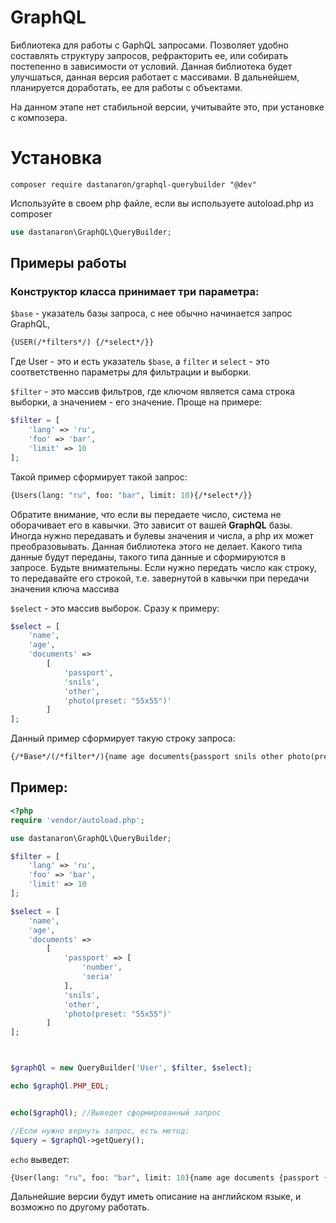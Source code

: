 GraphQL
=======================

Библиотека для работы с GaphQL запросами. Позволяет удобно составлять 
структуру запросов, рефракторить ее, или собирать постепенно в
зависимости от условий. Данная библиотека будет улучшаться,
данная версия работает с массивами. В дальнейшем, планируется доработать,
ее для работы с объектами.

На данном этапе нет стабильной версии, учитывайте это, при установке с композера.


Установка
======================
`composer require dastanaron/graphql-querybuilder "@dev"`

Используйте в своем php файле, если вы используете autoload.php из composer

```php
use dastanaron\GraphQL\QueryBuilder;
```

Примеры работы
-----------------------

### Конструктор класса принимает три параметра:

`$base` - указатель базы запроса, с нее обычно начинается запрос GraphQL,

```graphql
{USER(/*filters*/) {/*select*/}}
```

Где User - это и есть указатель `$base`, а `filter` и `select` - это 
соответственно параметры для фильтрации и выборки.

`$filter` - это массив фильтров, где ключом является сама строка выборки,
а значением - его значение. Проще на примере:

```php
$filter = [
	'lang' => 'ru',
	'foo' => 'bar',
	'limit' => 10
];
```

Такой пример сформирует такой запрос:

```graphql
{Users(lang: "ru", foo: "bar", limit: 10){/*select*/}}
```
Обратите внимание, что если вы передаете число, система не оборачивает его в кавычки.
Это зависит от вашей **GraphQL** базы. Иногда нужно передавать и булевы 
значения и числа, а php их может преобразовывать. Данная библиотека этого
не делает. Какого типа данные будут переданы, такого типа данные и сформируются 
в запросе. Будьте внимательны. Если нужно передать число как строку, то передавайте его строкой,
т.е. завернутой в кавычки при передачи значения ключа массива

`$select` - это массив выборок. Сразу к примеру:

```php
$select = [
	'name',
	'age',
	'documents' =>
		[
			'passport',
			'snils',
			'other',
			'photo(preset: "55x55")'
		]
];
```

Данный пример сформирует такую строку запроса:

```graphql
{/*Base*/(/*filter*/){name age documents{passport snils other photo(preset: "55x55")}}}
```

Пример:
----------------------

```php
<?php
require 'vendor/autoload.php';

use dastanaron\GraphQL\QueryBuilder;

$filter = [
    'lang' => 'ru',
    'foo' => 'bar',
    'limit' => 10
];

$select = [
    'name',
    'age',
    'documents' =>
        [
            'passport' => [
                'number',
                'seria'
            ],
            'snils',
            'other',
            'photo(preset: "55x55")'
        ]
];



$graphQl = new QueryBuilder('User', $filter, $select);

echo $graphQl.PHP_EOL;


echo($graphQl); //Выведет сформированный запрос

//Если нужно вернуть запрос, есть метод:
$query = $graphQl->getQuery();

```

`echo` выведет: 

```graphql
{User(lang: "ru", foo: "bar", limit: 10){name age documents {passport {number seria } snils other photo(preset: "55x55") }}}
```


Дальнейшие версии будут иметь описание на английском языке, и возможно по другому работать.


